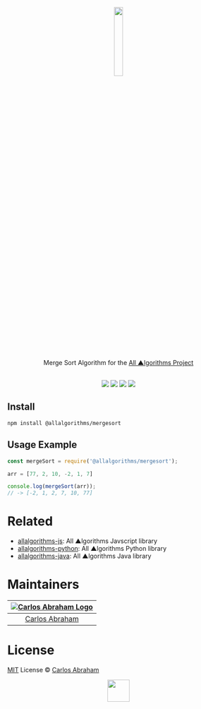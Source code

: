 <p align="center">
	<a href="https://npmjs.com/@allalgorithms-mergesort"><img src="https://cdn.abranhe.com/projects/algorithms/logo.svg" width="20%">
	</a>
	<br>
	<br>
	Merge Sort Algorithm for the <a href="https://allalgorithms.com">All ▲lgorithms Project</a>
	<br>
	<br>
</p>

<p align="center">
	<a href="https://travis-ci.org/abranhe/allalgorithms-mergesort"><img src="https://img.shields.io/travis/abranhe/allalgorithms-mergesort.svg?logo=travis" /></a>
	<a href="https://github.com/abranhe/allalgorithms-mergesort/blob/master/license"><img src="https://img.shields.io/github/license/abranhe/allalgorithms-mergesort.svg" /></a>
	<a href="https://github.com/allalgorithms-mergesort"><img src="https://cdn.abranhe.com/projects/algorithms/badge.svg"/></a>
	<a href="https://github.com/abranhe/allalgorithms/allalgorithms-mergesort"><img src="https://img.shields.io/npm/v/allalgorithms.svg"/></a>
</p>

## Install

```
npm install @allalgorithms/mergesort
```

## Usage Example

```js
const mergeSort = require('@allalgorithms/mergesort');

arr = [77, 2, 10, -2, 1, 7]

console.log(mergeSort(arr));
// -> [-2, 1, 2, 7, 10, 77]
```

# Related

- [allalgorithms-js](https://github.com/abranhe/allalgorithms-js): All ▲lgorithms Javscript library
- [allalgorithms-python](https://github.com/abranhe/allalgorithms-python): All ▲lgorithms Python library
- [allalgorithms-java](https://github.com/abranhe/allalgorithms-java): All ▲lgorithms Java library

# Maintainers

|[![Carlos Abraham Logo][3]][4]|
| :--------------------------: |
| [Carlos Abraham][4]          |


# License

[MIT][5] License © [Carlos Abraham][4]

<!-------------------Markdown Images Links ---------------------------------->
[1]: https://cdn.abranhe.com/projects/algorithms/badge.svg
[2]: https://github.com/abranhe/allalgorithms-mergesort
[3]: https://avatars3.githubusercontent.com/u/21347264?s=50
[4]: https://github.com/abranhe
[5]: https://github.com/abranhe/allalgorithms-mergesort/blob/master/license
<!-------------------Markdown Images Links ---------------------------------->

<p align="center">
	<a href="https://github.com/abranhe/algorithms">
		<img src="https://cdn.abranhe.com/projects/algorithms/logo.svg" width="50px">
	</a>
  <br>
</p>
